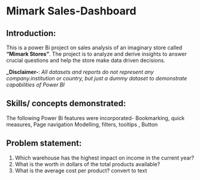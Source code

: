 # Mimark Sales-Dashboard

## Introduction:
This is a power Bi project on sales analysis of an imaginary store called **“Mimark Stores”**. The
project is to analyze and derive insights to answer crucial questions and help the store make
data driven decisions.

**_Disclaimer-**: _All datasets and reports do not represent any company.institution or country, but
just a dummy dataset to demonstrate capabilities of Power BI_

## Skills/ concepts demonstrated:
The following Power Bi features were incorporated-
Bookmarking, quick measures, Page navigation Modelling, filters, tooltips , Button

## Problem statement:
1. Which warehouse has the highest impact on income in the current year?
2. What is the worth in dollars of the total products available?
3. What is the average cost per product? convert to text
